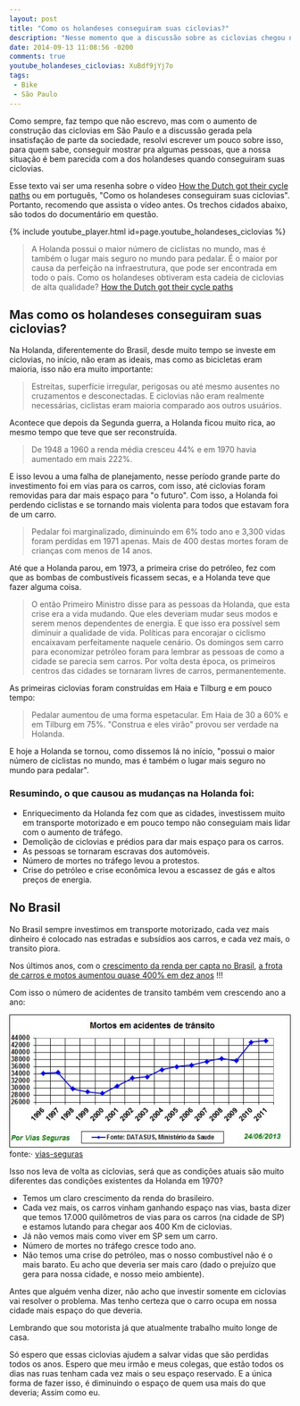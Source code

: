 ```yaml
---
layout: post
title: "Como os holandeses conseguiram suas ciclovias?"
description: "Nesse momento que a discussão sobre as ciclovias chegou na grande mídia, devemos entender como os holandeses conseguiram suas ciclovias."
date: 2014-09-13 11:08:56 -0200
comments: true
youtube_holandeses_ciclovias: XuBdf9jYj7o
tags:
 - Bike
 - São Paulo
---
```


Como sempre, faz tempo que não escrevo, mas com o aumento de construção das
ciclovias em São Paulo e a discussão gerada pela insatisfação de parte da
sociedade, resolvi escrever um pouco sobre isso, para quem sabe, conseguir
mostrar pra algumas pessoas, que a nossa situação é bem parecida com a dos
holandeses quando conseguiram suas ciclovias.

Esse texto vai ser uma resenha sobre o vídeo
[How the Dutch got their cycle paths][video-youtube] ou em português, "Como os
holandeses conseguiram suas ciclovias". Portanto, recomendo que assista o vídeo
antes. Os trechos cidados abaixo, são todos do documentário em questão.

{% include youtube_player.html id=page.youtube_holandeses_ciclovias %}

> A Holanda possui o maior número de ciclistas no mundo, mas é também o lugar
> mais seguro no mundo para pedalar. É o maior por causa da perfeição na
> infraestrutura, que pode ser encontrada em todo o país. Como os holandeses
> obtiveram esta cadeia de ciclovias de alta qualidade?
> [How the Dutch got their cycle paths][video-youtube]

## Mas como os holandeses conseguiram suas ciclovias?

Na Holanda, diferentemente do Brasil, desde muito tempo se investe em ciclovias,
no início, não eram as ideais, mas como as bicicletas eram maioria, isso não
era muito importante:

> Estreitas, superfície irregular, perigosas ou até mesmo ausentes no
> cruzamentos e desconectadas. E ciclovias não eram realmente necessárias,
> ciclistas eram maioria comparado aos outros usuários.

Acontece que depois da Segunda guerra, a Holanda ficou muito rica, ao mesmo
tempo que teve que ser reconstruída.

> De 1948 a 1960 a renda média cresceu 44% e em 1970 havia aumentado em mais
222%.

E isso levou a uma falha de planejamento, nesse período grande parte do
investimento foi em vias para os carros, com isso, até ciclovias foram
removidas para dar mais espaço para "o futuro". Com isso, a Holanda foi perdendo
ciclistas e se tornando mais violenta para todos que estavam fora
de um carro.

> Pedalar foi marginalizado, diminuindo em 6% todo ano e 3,300 vidas foram
> perdidas em 1971 apenas. Mais de 400 destas mortes foram de crianças com
> menos de 14 anos.

Até que a Holanda parou, em 1973, a primeira crise do petróleo, fez com que as
bombas de combustíveis ficassem secas, e a Holanda teve que fazer alguma coisa.

> O então Primeiro Ministro disse para as pessoas da Holanda, que esta crise
> era a vida mudando. Que eles deveriam mudar seus modos e serem menos
> dependentes de energia. E que isso era possível sem diminuir a qualidade de
> vida. Políticas para encorajar o ciclismo encaixavam perfeitamente naquele
> cenário. Os domingos sem carro para economizar petróleo foram para lembrar
> as pessoas de como a cidade se parecia sem carros. Por volta desta época, os
> primeiros centros das cidades se tornaram livres de carros, permanentemente.

As primeiras ciclovias foram construídas em Haia e Tilburg e em pouco tempo:

> Pedalar aumentou de uma forma espetacular. Em Haia de 30 a 60% e em Tilburg em
> 75%. "Construa e eles virão" provou ser verdade na Holanda.

E hoje a Holanda se tornou, como dissemos lá no início, "possui o maior número
de ciclistas no mundo, mas é também o lugar mais seguro no mundo para pedalar".


### Resumindo, o que causou as mudanças na Holanda foi:

 - Enriquecimento da Holanda fez com que as cidades, investissem muito em
 transporte motorizado e em pouco tempo não conseguiam mais lidar com o aumento
 de tráfego.
 - Demolição de ciclovias e prédios para dar mais espaço para os carros.
 - As pessoas se tornaram escravas dos automóveis.
 - Número de mortes no tráfego levou a protestos.
 - Crise do petróleo e crise econômica levou a escassez de gás e altos preços
 de energia.

## No Brasil

No Brasil sempre investimos em transporte motorizado, cada vez mais dinheiro é
colocado nas estradas e subsídios aos carros, e cada vez mais, o transito
piora.

Nos últimos anos, com o
[crescimento da renda per capta no Brasil][crescimento-da-renda-brasil],
[a frota de carros e motos aumentou quase 400% em dez anos][frota-veiculos-400]
!!!

Com isso o número de acidentes de transito também vem crescendo ano a ano:

![Evolução dos acidentes fatais][acidentes-fatais-ano-a-ano] fonte:·
[vias-seguras][acidentes-fatais-grafico]

Isso nos leva de volta as ciclovias, será que as condições atuais são muito
diferentes das condições existentes da Holanda em 1970?

 - Temos um claro crescimento da renda do brasileiro.
 - Cada vez mais, os carros vinham ganhando espaço nas vias, basta dizer que
 temos 17.000 quilômetros de vias para os carros (na cidade de SP) e estamos
 lutando para chegar aos 400 Km de ciclovias.
 - Já não vemos mais como viver em SP sem um carro.
 - Número de mortes no tráfego cresce todo ano.
 - Não temos uma crise do petróleo, mas o nosso combustível não é o mais barato.
 Eu acho que deveria ser mais caro (dado o prejuízo que gera para nossa cidade,
 e nosso meio ambiente).

Antes que alguém venha dizer, não acho que investir somente em ciclovias vai
resolver o problema. Mas tenho certeza que o carro ocupa em nossa cidade mais
espaço do que deveria.

Lembrando que sou motorista já que atualmente trabalho muito longe de casa.

Só espero que essas ciclovias ajudem a salvar vidas que são perdidas todos os
anos. Espero que meu irmão e meus colegas, que estão todos os dias nas ruas
tenham cada vez mais o seu espaço reservado. E a única forma de fazer isso, é
diminuindo o espaço de quem usa mais do que deveria; Assim como eu.

[video-youtube]: https://www.youtube.com/watch?v=XuBdf9jYj7o
[frota-veiculos-400]: http://videos.r7.com/frota-de-carros-e-motos-aumenta-quase-400-em-dez-anos/idmedia/506ec9176b71f34b7c45e8ef.html
[crescimento-da-renda-brasil]: http://planocde.blogspot.com.br/2011/03/o-crescimento-da-renda-per-capita-no.html
[acidentes-fatais-grafico]: http://www.vias-seguras.com/os_acidentes/estatisticas/estatisticas_nacionais/estatisticas_do_ministerio_da_saude
[acidentes-fatais-ano-a-ano]: /assets/posts/acidentes-transito-ano-a-ano.jpg
